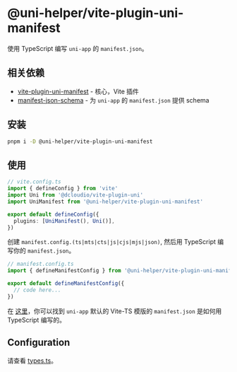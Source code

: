 # @uni-helper/vite-plugin-uni-manifest

使用 TypeScript 编写 `uni-app` 的 `manifest.json`。

## 相关依赖

- [vite-plugin-uni-manifest](./packages/core) - 核心，Vite 插件
- [manifest-json-schema](./packages/schema) - 为 `uni-app` 的 `manifest.json` 提供 schema

## 安装

```bash
pnpm i -D @uni-helper/vite-plugin-uni-manifest
```

## 使用

```ts
// vite.config.ts
import { defineConfig } from 'vite'
import Uni from '@dcloudio/vite-plugin-uni'
import UniManifest from '@uni-helper/vite-plugin-uni-manifest'

export default defineConfig({
  plugins: [UniManifest(), Uni()],
})
```

创建 `manifest.config.(ts|mts|cts|js|cjs|mjs|json)`, 然后用 TypeScript 编写你的 `manifest.json`。

```ts
// manifest.config.ts
import { defineManifestConfig } from '@uni-helper/vite-plugin-uni-manifest'

export default defineManifestConfig({
  // code here...
})
```

在 [这里](./packages/playground/manifest.config.ts)，你可以找到 `uni-app` 默认的 Vite-TS 模版的 `manifest.json` 是如何用 TypeScript 编写的。

## Configuration

请查看 [types.ts](./packages/core/src/types.ts)。
